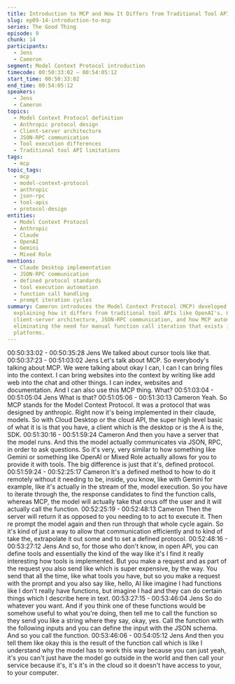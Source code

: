 ```yaml
---
title: Introduction to MCP and How It Differs from Traditional Tool APIs
slug: ep09-14-introduction-to-mcp
series: The Good Thing
episode: 9
chunk: 14
participants:
  - Jens
  - Cameron
segment: Model Context Protocol introduction
timecode: 00:50:33:02 – 00:54:05:12
start_time: 00:50:33:02
end_time: 00:54:05:12
speakers:
  - Jens
  - Cameron
topics:
  - Model Context Protocol definition
  - Anthropic protocol design
  - Client-server architecture
  - JSON-RPC communication
  - Tool execution differences
  - Traditional tool API limitations
tags:
  - mcp
topic_tags:
  - mcp
  - model-context-protocol
  - anthropic
  - json-rpc
  - tool-apis
  - protocol-design
entities:
  - Model Context Protocol
  - Anthropic
  - Claude
  - OpenAI
  - Gemini
  - Mixed Role
mentions:
  - Claude Desktop implementation
  - JSON-RPC communication
  - defined protocol standards
  - tool execution automation
  - function call handling
  - prompt iteration cycles
summary: Cameron introduces the Model Context Protocol (MCP) developed by Anthropic,
  explaining how it differs from traditional tool APIs like OpenAI's. He details the
  client-server architecture, JSON-RPC communication, and how MCP automates tool execution,
  eliminating the need for manual function call iteration that exists in other AI
  platforms.
---
```


00:50:33:02 - 00:50:35:28
Jens
We talked about cursor tools like that.
00:50:37:23 - 00:51:03:02
Jens
Let's talk about MCP. So everybody's talking about MCP. We were talking about okay I can, I
can I can bring files into the context. I can bring websites into the context by writing like add web
into the chat and other things. I can index, websites and documentation. And I can also use this
MCP thing. What?
00:51:03:04 - 00:51:05:04
Jens
What is that?
00:51:05:06 - 00:51:30:13
Cameron
Yeah. So MCP stands for the Model Context Protocol. It was a protocol that was designed by
anthropic. Right now it's being implemented in their claude, models. So with Cloud Desktop or
the cloud API, the super high level basic of what it is is that you have, a client which is the
desktop or is the A is the, SDK.
00:51:30:16 - 00:51:59:24
Cameron
And then you have a server that the model runs. And this the model actually communicates via
JSON, RPC, in order to ask questions. So it's very, very similar to how something like Gemini or
something like OpenAI or Mixed Role actually allows for you to provide it with tools. The big
difference is just that it's, defined protocol.
00:51:59:24 - 00:52:25:17
Cameron
It's a defined method to how to do it remotely without it needing to be, inside, you know, like with
Gemini for example, like it's actually in the stream of the, model execution. So you have to
iterate through the, the response candidates to find the function calls, whereas MCP, the model
will actually take that onus off the user and it will actually call the function.
00:52:25:19 - 00:52:48:13
Cameron
Then the server will return it as opposed to you needing to to act to execute it. Then re prompt
the model again and then run through that whole cycle again. So it's kind of just a way to allow
that communication efficiently and to kind of take the, extrapolate it out some and to set a
defined protocol.
00:52:48:16 - 00:53:27:12
Jens
And so, for those who don't know, in open API, you can define tools and essentially the kind of
the way like it's I find it really interesting how tools is implemented. But you make a request and
as part of the request you also send like which is super expensive, by the way. You send that all
the time, like what tools you have, but so you make a request with the prompt and you also say
like, hello, AI like imagine I had functions like I don't really have functions, but imagine I had and
they can do certain things which I describe here in text.
00:53:27:15 - 00:53:46:04
Jens
So do whatever you want. And if you think one of these functions would be somehow useful to
what you're doing, then tell me to call the function so they send you like a string where they say,
okay, yes. Call the function with the following inputs and you can define the input with the JSON
schema. And so you call the function.
00:53:46:06 - 00:54:05:12
Jens
And then you tell them like okay this is the result of the function call which is like I understand
why the model has to work this way because you can just yeah, it's you can't just have the
model go outside in the world and then call your service because it's, it's it's in the cloud so it
doesn't have access to your, to your computer.